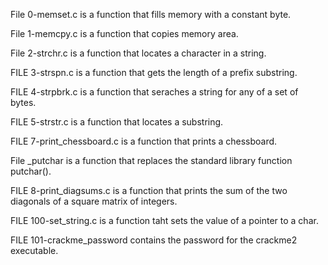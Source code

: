 File 0-memset.c is a function that fills memory with a constant byte.

File 1-memcpy.c is a function that copies memory area.

File 2-strchr.c is a function that locates a character in a string.

FILE 3-strspn.c is a function that gets the length of a prefix substring.

FILE 4-strpbrk.c is a function that seraches a string for any of a set of bytes.

FILE 5-strstr.c is a function that locates a substring.

FILE 7-print_chessboard.c is a function that prints a chessboard.

File _putchar is a function that replaces the standard library function putchar().

FILE 8-print_diagsums.c is a function that prints the sum of the two diagonals of a square matrix of integers.

FILE 100-set_string.c is a function taht sets the value of a pointer to a char.

FILE 101-crackme_password contains the password for the crackme2 executable.
